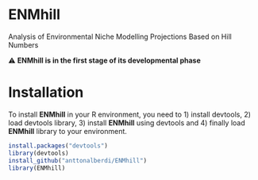 # ENMhill
Analysis of Environmental Niche Modelling Projections Based on Hill Numbers

:warning: **ENMhill is in the first stage of its developmental phase**

# Installation
To install **ENMhill** in your R environment, you need to 1) install devtools, 2) load devtools library, 3) install **ENMhill** using devtools and 4) finally load **ENMhill** library to your environment.

````R
install.packages("devtools")
library(devtools)
install_github("anttonalberdi/ENMhill")
library(ENMhill)
````

